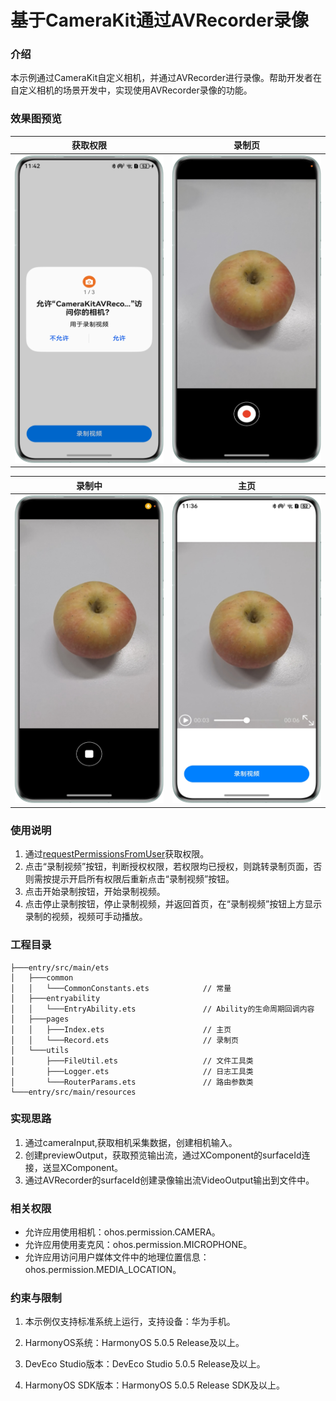 # 基于CameraKit通过AVRecorder录像

### 介绍

本示例通过CameraKit自定义相机，并通过AVRecorder进行录像。帮助开发者在自定义相机的场景开发中，实现使用AVRecorder录像的功能。

### 效果图预览

|               获取权限              |             录制页                  |
|-----------------------------------|------------------------------------|
|![](screenshots/device/request.png)| ![](screenshots/device/record.png) |

|                录制中                      |              主页                  |
|-------------------------------------------|-----------------------------------|
| ![](screenshots/device/stopRecording.png) | ![](screenshots/device/index.png) |

### 使用说明

1. 通过[requestPermissionsFromUser](https://developer.huawei.com/consumer/cn/doc/harmonyos-references/js-apis-abilityaccessctrl#requestpermissionsfromuser9)获取权限。
2. 点击“录制视频”按钮，判断授权权限，若权限均已授权，则跳转录制页面，否则需按提示开启所有权限后重新点击“录制视频”按钮。
3. 点击开始录制按钮，开始录制视频。
4. 点击停止录制按钮，停止录制视频，并返回首页，在“录制视频”按钮上方显示录制的视频，视频可手动播放。

### 工程目录
```
├───entry/src/main/ets
│   ├───common
│   │   └───CommonConstants.ets            // 常量
│   ├───entryability                        
│   │   └───EntryAbility.ets               // Ability的生命周期回调内容
│   ├───pages    
│   │   ├───Index.ets                      // 主页
│   │   └───Record.ets                     // 录制页
│   └───utils                               
│       ├───FileUtil.ets                   // 文件工具类
│       ├───Logger.ets                     // 日志工具类
│       └───RouterParams.ets               // 路由参数类
└───entry/src/main/resources                        
```

### 实现思路

1. 通过cameraInput,获取相机采集数据，创建相机输入。
2. 创建previewOutput，获取预览输出流，通过XComponent的surfaceId连接，送显XComponent。
3. 通过AVRecorder的surfaceId创建录像输出流VideoOutput输出到文件中。

### 相关权限

- 允许应用使用相机：ohos.permission.CAMERA。
- 允许应用使用麦克风：ohos.permission.MICROPHONE。
- 允许应用访问用户媒体文件中的地理位置信息：ohos.permission.MEDIA_LOCATION。

### 约束与限制

1. 本示例仅支持标准系统上运行，支持设备：华为手机。

2. HarmonyOS系统：HarmonyOS 5.0.5 Release及以上。

3. DevEco Studio版本：DevEco Studio 5.0.5 Release及以上。

4. HarmonyOS SDK版本：HarmonyOS 5.0.5 Release SDK及以上。

